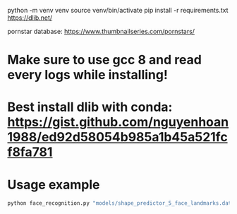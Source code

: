 python -m venv venv
source venv/bin/activate
pip install -r requirements.txt
https://dlib.net/


pornstar database: https://www.thumbnailseries.com/pornstars/



# Make sure to use gcc 8 and read every logs while installing!
# Best install dlib with conda: https://gist.github.com/nguyenhoan1988/ed92d58054b985a1b45a521fcf8fa781


# Usage example
```bash
python face_recognition.py "models/shape_predictor_5_face_landmarks.dat" "models/dlib_face_recognition_resnet_model_v1.dat" "faces/500_humans" "faces/unknown"
```

